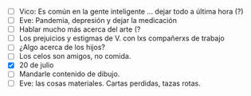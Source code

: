 - [ ] Vico: Es común en la gente inteligente ... dejar todo a última hora (?)
- [ ] Eve: Pandemia, depresión y dejar la medicación
- [ ] Hablar mucho más acerca del arte (?
- [ ] Los prejuicios y estigmas de V. con lxs compañerxs de trabajo
- [ ] ¿Algo acerca de los hijos?
- [ ] Los celos son amigos, no comida. 
- [x] 20 de julio 
- [ ] Mandarle contenido de dibujo.
- [ ] Eve: las cosas materiales. Cartas perdidas, tazas rotas. 
